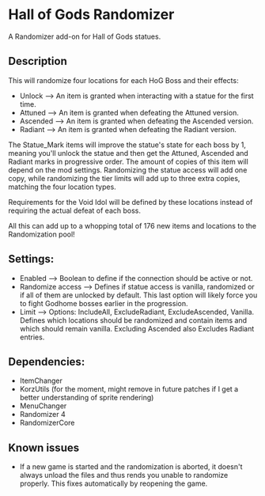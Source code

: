 # Hall of Gods Randomizer

A Randomizer add-on for Hall of Gods statues.

## Description

This will randomize four locations for each HoG Boss and their effects:
- Unlock --> An item is granted when interacting with a statue for the first time.
- Attuned --> An item is granted when defeating the Attuned version.
- Ascended --> An item is granted when defeating the Ascended version.
- Radiant --> An item is granted when defeating the Radiant version.

The Statue_Mark items will improve the statue's state for each boss by 1, meaning you'll unlock the statue and then get the Attuned, Ascended and Radiant marks in progressive order. The amount of copies of this item will depend on the mod settings. Randomizing the statue access will add one copy, while randomizing the tier limits will add up to three extra copies, matching the four location types.

Requirements for the Void Idol will be defined by these locations instead of requiring the actual defeat of each boss.

All this can add up to a whopping total of 176 new items and locations to the Randomization pool!

## Settings:
- Enabled --> Boolean to define if the connection should be active or not.
- Randomize access --> Defines if statue access is vanilla, randomized or if all of them are unlocked by default. This last option will likely force you to fight Godhome bosses earlier in the progression.
- Limit --> Options: IncludeAll, ExcludeRadiant, ExcludeAscended, Vanilla. Defines which locations should be randomized and contain items and which should remain vanilla. Excluding Ascended also Excludes Radiant entries.

## Dependencies:
- ItemChanger
- KorzUtils (for the moment, might remove in future patches if I get a better understanding of sprite rendering)
- MenuChanger
- Randomizer 4
- RandomizerCore

## Known issues

- If a new game is started and the randomization is aborted, it doesn't always unload the files and thus rends you unable to randomize properly. This fixes automatically by reopening the game.
